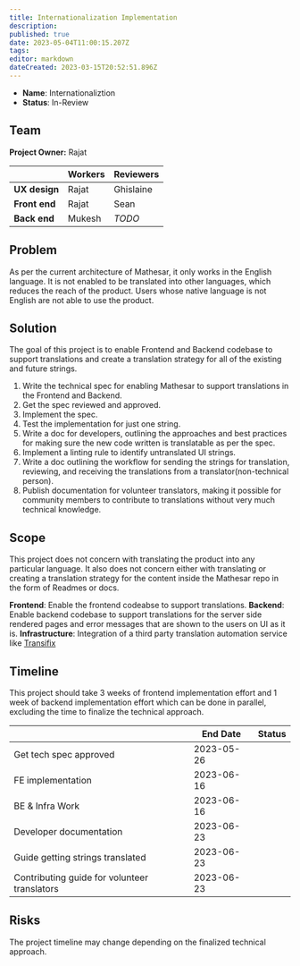 ```yaml
---
title: Internationalization Implementation
description: 
published: true
date: 2023-05-04T11:00:15.207Z
tags: 
editor: markdown
dateCreated: 2023-03-15T20:52:51.896Z
---
```


- **Name**: Internationaliztion
- **Status**: In-Review

## Team

**Project Owner:** Rajat

|               | Workers | Reviewers |
| ------------- | ------- | --------- |
| **UX design** | Rajat   | Ghislaine |
| **Front end** | Rajat   | Sean      |
| **Back end**  | Mukesh  | _TODO_    |

## Problem

As per the current architecture of Mathesar, it only works in the English language. It is not enabled to be translated into other languages, which reduces the reach of the product. Users whose native language is not English are not able to use the product.

## Solution

The goal of this project is to enable Frontend and Backend codebase to support translations and create a translation strategy for all of the existing and future strings.

1. Write the technical spec for enabling Mathesar to support translations in the Frontend and Backend.
2. Get the spec reviewed and approved.
3. Implement the spec.
4. Test the implementation for just one string.
5. Write a doc for developers, outlining the approaches and best practices for making sure the new code written is translatable as per the spec.
6. Implement a linting rule to identify untranslated UI strings.
7. Write a doc outlining the workflow for sending the strings for translation, reviewing, and receiving the translations from a translator(non-technical person).
8. Publish documentation for volunteer translators, making it possible for community members to contribute to translations without very much technical knowledge.

## Scope

This project does not concern with translating the product into any particular language. It also does not concern either with translating or creating a translation strategy for the content inside the Mathesar repo in the form of Readmes or docs.

**Frontend**: Enable the frontend codeabse to support translations.
**Backend**: Enable backend codebase to support translations for the server side rendered pages and error messages that are shown to the users on UI as it is.
**Infrastructure**: Integration of a third party translation automation service like [Transifix](https://www.transifex.com/open-source/)

## Timeline

This project should take 3 weeks of frontend implementation effort and 1 week of backend implementation effort which can be done in parallel, excluding the time to finalize the technical approach.

|                                              | End Date   | Status |
| -------------------------------------------- | ---------- | ------ |
| Get tech spec approved                       | 2023-05-26 |
| FE implementation                            | 2023-06-16 |
| BE & Infra Work                              | 2023-06-16 |
| Developer documentation                      | 2023-06-23 |
| Guide getting strings translated             | 2023-06-23 |
| Contributing guide for volunteer translators | 2023-06-23 |

## Risks

The project timeline may change depending on the finalized technical approach.
